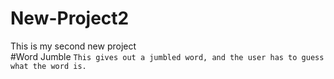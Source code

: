 # New-Project2
This is my second new project  
#Word Jumble
```This gives out a jumbled word, and the user has to guess what the word is.```
